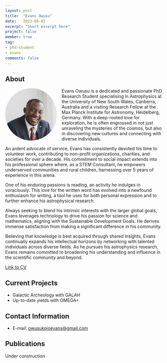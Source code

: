 ```yaml
---
layout: post
title:  "Evans Owusu"
date:   2023-08-02
excerpt: "Short excerpt here"
project: false
member: true
tag:
- phd-student
- evans
comments: false
---
```


## About
<img src="/assets/img/EvansOwusu.jpg" style="float: left; border-radius: 50%; width: 33%; margin-right: 15px" />
Evans Owusu is a dedicated and passionate PhD Research Student specialising in Astrophysics at the University of New South Wales, Canberra, Australia and a visiting Research Fellow at the Max Planck Institute for Astronomy, Heidelberg, Germany. With a deep-rooted love for exploration, he is often engrossed in not just unraveling the mysteries of the cosmos, but also in discovering new cultures and connecting with diverse individuals.

An ardent advocate of service, Evans has consistently devoted his time to volunteer work, contributing to non-profit organizations, charities, and societies for over a decade. His commitment to social impact extends into his professional sphere where, as a STEM Consultant, he empowers underserved communities and rural children, harnessing over 5 years of experience in this arena.

One of his enduring passions is reading, an activity he indulges in voraciously. This love for the written word has evolved into a newfound enthusiasm for writing, a tool he uses for both personal expression and to further enhance his astrophysical research.

Always seeking to blend his intrinsic interests with the larger global goals, Evans leverages technology to drive his passion for science and mathematics, aligning with the Sustainable Development Goals. He derives immense satisfaction from making a significant difference in his community.

Believing that knowledge is best acquired through shared insights, Evans continually expands his intellectual horizons by networking with talented individuals across diverse fields. As he pursues his astrophysics research, Evans remains committed to broadening his understanding and influence in the scientific community and beyond.

[Link to CV](/)

## Current Projects

- Galactic Archeology with GALAH
- Up-to-date yields with OMEGA+


## Contact Information

 - E-mail: [owusukojoevans@gmail.com](mailto:owusukojoevans@gmail.com)

## Publications

Under construction